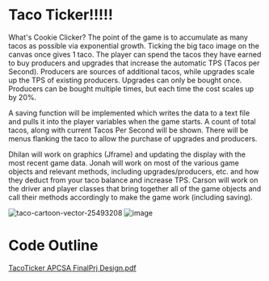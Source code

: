 # Taco Ticker!!!!!
What's Cookie Clicker?
The point of the game is to accumulate as many tacos as possible via exponential growth. Ticking the big taco image on the canvas once gives 1 taco. The player can spend the tacos they have earned to buy producers and upgrades that increase the automatic TPS (Tacos per Second). Producers are sources of additional tacos, while upgrades scale up the TPS of existing producers. Upgrades can only be bought once. Producers can be bought multiple times, but each time the cost scales up by 20%. 

A saving function will be implemented which writes the data to a text file and pulls it into the player variables when the game starts. A count of total tacos, along with current Tacos Per Second will be shown. There will be menus flanking the taco to allow the purchase of upgrades and producers.

Dhilan will work on graphics (Jframe) and updating the display with the most recent game data. Jonah will work on most of the various game objects and relevant methods, including upgrades/producers, etc. and how they deduct from your taco balance and increase TPS. Carson will work on the driver and player classes that bring together all of the game objects and call their methods accordingly to make the game work (including saving).

![taco-cartoon-vector-25493208](https://user-images.githubusercontent.com/57341597/168159836-99a55c94-536e-4786-b14a-41fb90b1d353.jpg)
![image](https://user-images.githubusercontent.com/57341597/168159994-4c5ccfc3-8e17-4dab-b56d-22d610aaa2da.png)

# Code Outline

[TacoTicker APCSA FinalPrj Design.pdf](https://github.com/carchiav/TacoTicker/files/8682274/TacoTicker.APCSA.FinalPrj.Design.pdf)
